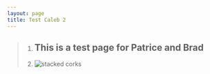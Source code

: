 ```yaml
---
layout: page
title: Test Caleb 2
---
```

> 1. ## T﻿his i**s a** test page for Patrice and Brad
> 2. ![stacked corks](/images/uploads/corks-organized.jpg)